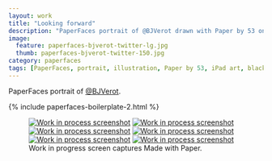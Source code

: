 ```yaml
---
layout: work
title: "Looking forward"
description: "PaperFaces portrait of @BJVerot drawn with Paper by 53 on an iPad."
image: 
  feature: paperfaces-bjverot-twitter-lg.jpg
  thumb: paperfaces-bjverot-twitter-150.jpg
category: paperfaces
tags: [PaperFaces, portrait, illustration, Paper by 53, iPad art, black and white]
---
```


PaperFaces portrait of [@BJVerot](http://twitter.com/BJVerot).

{% include paperfaces-boilerplate-2.html %}

<figure class="third">
	<a href="{{ site.url }}/images/paperfaces-bjverot-process-1-lg.jpg"><img src="{{ site.url }}/images/paperfaces-bjverot-process-1-600.jpg" alt="Work in process screenshot"></a>
	<a href="{{ site.url }}/images/paperfaces-bjverot-process-2-lg.jpg"><img src="{{ site.url }}/images/paperfaces-bjverot-process-2-600.jpg" alt="Work in process screenshot"></a>
	<a href="{{ site.url }}/images/paperfaces-bjverot-process-3-lg.jpg"><img src="{{ site.url }}/images/paperfaces-bjverot-process-3-600.jpg" alt="Work in process screenshot"></a>
	<a href="{{ site.url }}/images/paperfaces-bjverot-process-4-lg.jpg"><img src="{{ site.url }}/images/paperfaces-bjverot-process-4-600.jpg" alt="Work in process screenshot"></a>
	<a href="{{ site.url }}/images/paperfaces-bjverot-process-5-lg.jpg"><img src="{{ site.url }}/images/paperfaces-bjverot-process-5-600.jpg" alt="Work in process screenshot"></a>
	<a href="{{ site.url }}/images/paperfaces-bjverot-process-6-lg.jpg"><img src="{{ site.url }}/images/paperfaces-bjverot-process-6-600.jpg" alt="Work in process screenshot"></a>
	<figcaption>Work in progress screen captures Made with Paper.</figcaption>
</figure>